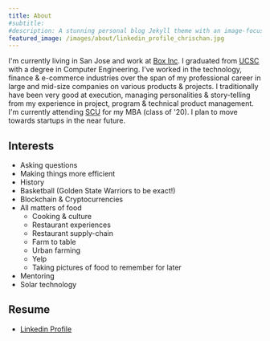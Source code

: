 ```yaml
---
title: About
#subtitle:
#description: A stunning personal blog Jekyll theme with an image-focused design.
featured_image: /images/about/linkedin_profile_chrischan.jpg
---
```


I'm currently living in San Jose and work at [Box Inc](https://www.box.com). I graduated from [UCSC](https://www.ucsc.edu/) with a degree in Computer Engineering. I've worked in the technology, finance & e-commerce industries over the span of my professional career in large and mid-size companies on various products & projects. I traditionally have been very good at execution, managing personalities & story-telling from my experience in project, program & technical product management. I'm currently attending [SCU](https://www.scu.edu/) for my MBA (class of '20). I plan to move towards startups in the near future.

## Interests
* Asking questions
* Making things more efficient
* History
* Basketball (Golden State Warriors to be exact!)
* Blockchain & Cryptocurrencies
* All matters of food
  * Cooking & culture
  * Restaurant experiences
  * Restaurant supply-chain
  * Farm to table
  * Urban farming
  * Yelp
  * Taking pictures of food to remember for later
* Mentoring
* Solar technology

## Resume
* [Linkedin Profile](https://www.linkedin.com/in/christopher-chan-7503157/)
